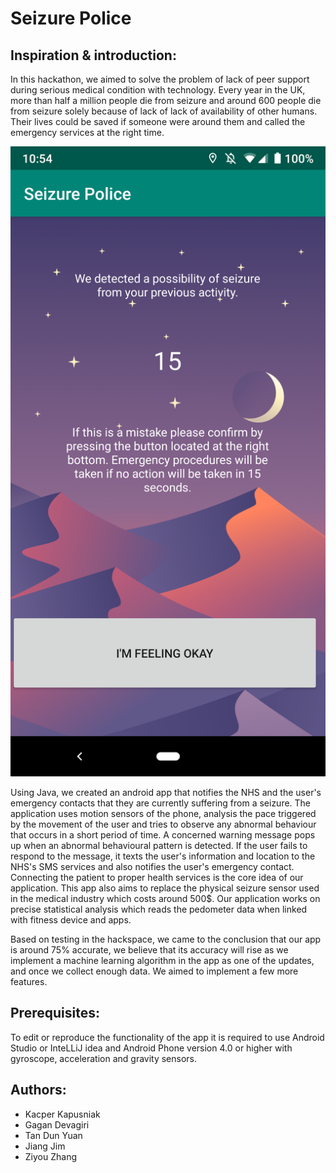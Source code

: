 # Seizure Police

## Inspiration & introduction:

In this hackathon, we aimed to solve the problem of lack of peer support during serious medical condition with technology. Every year in the UK, more than half a million people die from seizure and around 600 people die from seizure solely because of lack of lack of availability of other humans. Their lives could be saved if someone were around them and called the emergency services at the right time. 

![E](https://github.com/Gagan-Devagiri/Seizure-Police/blob/master/Screenshot-ICHACK-2019.png)

Using Java, we created an android app that notifies the NHS and the user's emergency contacts that they are currently suffering from a seizure. The application uses motion sensors of the phone, analysis the pace triggered by the movement of the user and tries to observe any abnormal behaviour that occurs in a short period of time. A concerned warning message pops up when an abnormal behavioural pattern is detected. If the user fails to respond to the message, it texts the user's information and location to the NHS's SMS services and also notifies the user's emergency contact. Connecting the patient to proper health services is the core idea of our application. This app also aims to replace the physical seizure sensor used in the medical industry which costs around 500$. Our application works on precise statistical analysis which reads the pedometer data when linked with fitness device and apps. 

Based on testing in the hackspace, we came to the conclusion that our app is around 75% accurate, we believe that its accuracy will rise as we implement a machine learning algorithm in the app as one of the updates, and once we collect enough data. We aimed to implement a few more features.

## Prerequisites:

To edit or reproduce the functionality of the app it is required to use Android Studio  or InteLLiJ idea and Android Phone version 4.0 or higher with gyroscope, acceleration and gravity sensors.

## Authors:
- Kacper Kapusniak
- Gagan Devagiri
- Tan Dun Yuan
- Jiang Jim
- Ziyou Zhang
